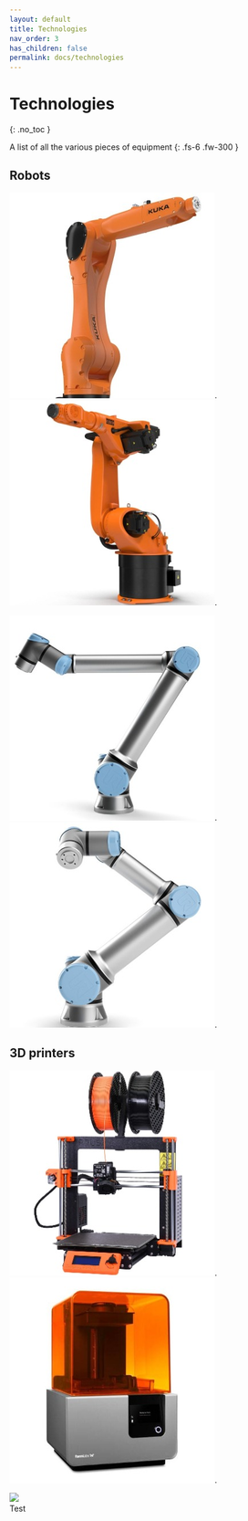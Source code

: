 ```yaml
---
layout: default
title: Technologies
nav_order: 3
has_children: false
permalink: docs/technologies
---
```


# Technologies
{: .no_toc }

A list of all the various pieces of equipment
{: .fs-6 .fw-300 }

## Robots

[![](../../assets/images/kr10.jpg)](technologies/kr10).
[![](../../assets/images/kr30.jpg)](technologies/kr10).


[![](../../assets/images/ur10e.jpg)](technologies/kr10).
[![](../../assets/images/ur16e.jpg)](technologies/kr10).

## 3D printers
[![](../../assets/images/prusa3.jpg)](technologies/kr10).
[![](../../assets/images/formlab2.jpg)](technologies/kr10).
<div class="grid">
  <div class="item">
    <div class="item-content">
      <!-- Safe zone, enter your custom markup -->
      <img src="https://picsum.photos/200/300">
      <!-- Safe zone ends -->
    </div>
  </div>
  <div class="item">
    <div class="item-content">
      <!-- Safe zone, enter your custom markup -->
      <div class="my-custom-content">
        Test
      </div>
      <!-- Safe zone ends -->
    </div>
  </div>
</div>
<script src="https://cdnjs.cloudflare.com/ajax/libs/web-animations/2.3.2/web-animations.min.js"></script>
<script src="https://cdn.jsdelivr.net/gh/haltu/muuri@0.9.3/dist/muuri.min.js"></script>
<script>
    var grid = new Muuri('.grid');
</script>


